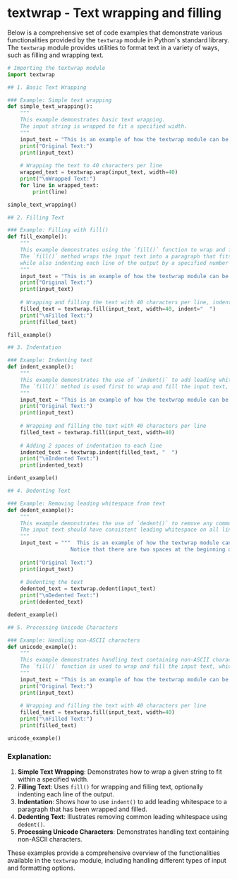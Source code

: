 # textwrap - Text wrapping and filling

Below is a comprehensive set of code examples that demonstrate various functionalities provided by the `textwrap` module in Python's standard library. The `textwrap` module provides utilities to format text in a variety of ways, such as filling and wrapping text.

```python
# Importing the textwrap module
import textwrap

## 1. Basic Text Wrapping

### Example: Simple text wrapping
def simple_text_wrapping():
    """
    This example demonstrates basic text wrapping.
    The input string is wrapped to fit a specified width.
    """
    input_text = "This is an example of how the textwrap module can be used to wrap text."
    print("Original Text:")
    print(input_text)
    
    # Wrapping the text to 40 characters per line
    wrapped_text = textwrap.wrap(input_text, width=40)
    print("\nWrapped Text:")
    for line in wrapped_text:
        print(line)

simple_text_wrapping()

## 2. Filling Text

### Example: Filling with fill()
def fill_example():
    """
    This example demonstrates using the `fill()` function to wrap and fill text.
    The `fill()` method wraps the input text into a paragraph that fits within the specified width,
    while also indenting each line of the output by a specified number of spaces.
    """
    input_text = "This is an example of how the textwrap module can be used to wrap text."
    print("Original Text:")
    print(input_text)
    
    # Wrapping and filling the text with 40 characters per line, indented by 2 spaces
    filled_text = textwrap.fill(input_text, width=40, indent="  ")
    print("\nFilled Text:")
    print(filled_text)

fill_example()

## 3. Indentation

### Example: Indenting text
def indent_example():
    """
    This example demonstrates the use of `indent()` to add leading whitespace to each line of a paragraph.
    The `fill()` method is used first to wrap and fill the input text, then `indent()` is applied to add indentation.
    """
    input_text = "This is an example of how the textwrap module can be used to wrap text."
    print("Original Text:")
    print(input_text)
    
    # Wrapping and filling the text with 40 characters per line
    filled_text = textwrap.fill(input_text, width=40)
    
    # Adding 2 spaces of indentation to each line
    indented_text = textwrap.indent(filled_text, "  ")
    print("\nIndented Text:")
    print(indented_text)

indent_example()

## 4. Dedenting Text

### Example: Removing leading whitespace from text
def dedent_example():
    """
    This example demonstrates the use of `dedent()` to remove any common leading whitespace from each line.
    The input text should have consistent leading whitespace on all lines for this function to work correctly.
    """
    input_text = """  This is an example of how the textwrap module can be used to wrap text.
                    Notice that there are two spaces at the beginning of each line."""
    
    print("Original Text:")
    print(input_text)
    
    # Dedenting the text
    dedented_text = textwrap.dedent(input_text)
    print("\nDedented Text:")
    print(dedented_text)

dedent_example()

## 5. Processing Unicode Characters

### Example: Handling non-ASCII characters
def unicode_example():
    """
    This example demonstrates handling text containing non-ASCII characters.
    The `fill()` function is used to wrap and fill the input text, which includes emojis and other Unicode characters.
    """
    input_text = "This is an example of how the textwrap module can be used with text containing non-ASCII characters 😊."
    print("Original Text:")
    print(input_text)
    
    # Wrapping and filling the text with 40 characters per line
    filled_text = textwrap.fill(input_text, width=40)
    print("\nFilled Text:")
    print(filled_text)

unicode_example()
```

### Explanation:
1. **Simple Text Wrapping**: Demonstrates how to wrap a given string to fit within a specified width.
2. **Filling Text**: Uses `fill()` for wrapping and filling text, optionally indenting each line of the output.
3. **Indentation**: Shows how to use `indent()` to add leading whitespace to a paragraph that has been wrapped and filled.
4. **Dedenting Text**: Illustrates removing common leading whitespace using `dedent()`.
5. **Processing Unicode Characters**: Demonstrates handling text containing non-ASCII characters.

These examples provide a comprehensive overview of the functionalities available in the `textwrap` module, including handling different types of input and formatting options.
